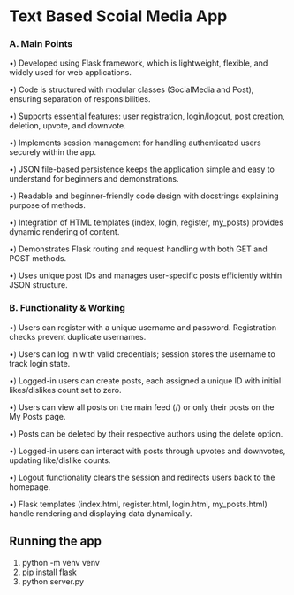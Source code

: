 # Text Based Scoial Media App


### A. Main Points
  •) Developed using Flask framework, which is lightweight, flexible, and widely used for web applications.
  
  •) Code is structured with modular classes (SocialMedia and Post), ensuring separation of responsibilities.
  
  •) Supports essential features: user registration, login/logout, post creation, deletion, upvote, and downvote.
  
  •) Implements session management for handling authenticated users securely within the app.
  
  •) JSON file-based persistence keeps the application simple and easy to understand for beginners and demonstrations.
  
  •) Readable and beginner-friendly code design with docstrings explaining purpose of methods.
  
  •) Integration of HTML templates (index, login, register, my_posts) provides dynamic rendering of content.
  
  •) Demonstrates Flask routing and request handling with both GET and POST methods.
  
  •) Uses unique post IDs and manages user-specific posts efficiently within JSON structure.

  

### B. Functionality & Working
  •) Users can register with a unique username and password. Registration checks prevent duplicate usernames.
  
  •) Users can log in with valid credentials; session stores the username to track login state.
  
  •) Logged-in users can create posts, each assigned a unique ID with initial likes/dislikes count set to zero.
  
  •) Users can view all posts on the main feed (/) or only their posts on the My Posts page.
  
  •) Posts can be deleted by their respective authors using the delete option.
  
  •) Logged-in users can interact with posts through upvotes and downvotes, updating like/dislike counts.
  
  •) Logout functionality clears the session and redirects users back to the homepage.
  
  •) Flask templates (index.html, register.html, login.html, my_posts.html) handle rendering and displaying data dynamically.

## Running the app 
1. python -m venv venv
2. pip install flask
4. python server.py
